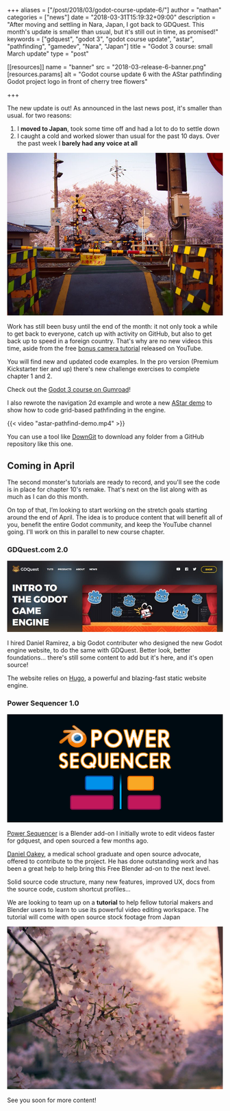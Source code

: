 +++
aliases = ["/post/2018/03/godot-course-update-6/"]
author = "nathan"
categories = ["news"]
date = "2018-03-31T15:19:32+09:00"
description = "After moving and settling in Nara, Japan, I got back to GDQuest. This month's update is smaller than usual, but it's still out in time, as promised!"
keywords = ["gdquest", "godot 3", "godot course update", "astar", "pathfinding", "gamedev", "Nara", "Japan"]
title = "Godot 3 course: small March update"
type = "post"

[[resources]]
  name = "banner"
  src = "2018-03-release-6-banner.png"
  [resources.params]
    alt = "Godot course update 6 with the AStar pathfinding Godot project logo in front of cherry tree flowers"

+++

The new update is out! As announced in the last news post, it's smaller than usual. for two reasons:

1. I **moved to Japan**, took some time off and had a lot to do to settle down
1. I caught a cold and worked slower than usual for the past 10 days. Over the past week I **barely had any voice at all**

![](move-to-japan.jpg)

Work has still been busy until the end of the month: it not only took a while to get back to everyone, catch up with activity on GitHub, but also to get back up to speed in a foreign country. That's why are no new videos this time, aside from the free [bonus camera tutorial](//www.youtube.com/watch?v=lNNO-Gh5j78) released on YouTube.

You will find new and updated code examples. In the pro version (Premium Kickstarter tier and up) there's new challenge exercises to complete chapter 1 and 2.

Check out the [Godot 3 course on Gumroad](//gumroad.com/gdquest)!

I also rewrote the navigation 2d example and wrote a new [AStar demo](//github.com/GDQuest/Godot-engine-tutorial-demos/tree/master/2018/03-30-astar-pathfinding) to show how to code grid-based pathfinding in the engine.

{{< video "astar-pathfind-demo.mp4" >}}

You can use a tool like [DownGit](//minhaskamal.github.io/DownGit/#/home) to download any folder from a GitHub repository like this one.

## Coming in April

The second monster's tutorials are ready to record, and you'll see the code is in place for chapter 10's remake. That's next on the list along with as much as I can do this month.

On top of that, I’m looking to start working on the stretch goals starting around the end of April. The idea is to produce content that will benefit all of you, benefit the entire Godot community, and keep the YouTube channel going. I'll work on this in parallel to new course chapter.

### GDQuest.com 2.0

![](gdquest-v2.jpg)

I hired Daniel Ramirez, a big Godot contributer who designed the new Godot engine website, to do the same with GDQuest. Better look, better foundations... there's still some content to add but it's here, and it's open source!

The website relies on [Hugo](//gohugo.io/), a powerful and blazing-fast static website engine.

### Power Sequencer 1.0

![Power Sequencer banner](power-sequencer-banner.png)

[Power Sequencer](//github.com/GDQuest/Blender-power-sequencer/) is a Blender add-on I initially wrote to edit videos faster for gdquest, and open sourced a few months ago.

[Daniel Oakey](//github.com/doakey3/), a medical school graduate and open source advocate, offered to contribute to the project. He has done outstanding work and has been a great help to help bring this Free Blender ad-on to the next level.

Solid source code structure, many new features, improved UX, docs from the source code, custom shortcut profiles...

We are looking to team up on a **tutorial** to help fellow tutorial makers and Blender users to learn to use its powerful video editing workspace. The tutorial will come with open source stock footage from Japan

![](./cherry-blossom-trees.jpg)

See you soon for more content!
